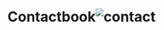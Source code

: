 
# Contactbook![contact](https://github.com/aryamnair98/Contactbook/assets/104419629/78c77bd0-5333-45ea-a901-0306a4bcaa6e)

